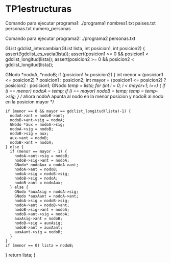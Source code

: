 # TP1estructuras

Comando para ejecutar programa1: 
./programa1 nombres1.txt paises.txt personas.txt numero_personas

Comando para ejecutar programa2:
./programa2 personas.txt


GList gdclist_intercambiar(GList lista, int posicion1, int posicion2) {
  assert(!gdclist_es_vacia(lista));
  assert(posicion1 >= 0 && posicion1 < gdclist_longitud(lista));
  assert(posicion2 >= 0 && posicion2 < gdclist_longitud(lista));

  GNodo *nodoA, *nodoB;
  if (posicion1 != posicion2) {
    int menor = (posicion1 <= posicion2) ? posicion1 : posicion2;
    int mayor = (posicion1 <= posicion2) ? posicion2 : posicion1;
    GNodo *temp = lista;
    for (int i = 0; i < mayor+1; i++) {
      if (i == menor) nodoA = temp;
      if (i == mayor) nodoB = temp;
      temp = temp->sig;
    } /* ahora nodoA apunta al nodo en la menor posicion y nodoB al nodo en la posicion mayor */

    if (menor == 0 && mayor == gdclist_longitud(lista)-1) {
      nodoA->ant = nodoB->ant;
      nodoB->ant->sig = nodoA;
      GNodo *aux = nodoA->sig;
      nodoA->sig = nodoB;
      nodoB->sig = aux;
      aux->ant = nodoB;
      nodoB->ant = nodoA;
    } else { 
      if (menor == mayor - 1) {
        nodoA->ant->sig = nodoB;
        nodoB->sig->ant = nodoA;
        GNodo* nodoAux = nodoA->ant;
        nodoA->ant = nodoB;
        nodoA->sig = nodoB->sig;
        nodoB->sig = nodoA;
        nodoB->ant = nodoAux;
      } else {
        GNodo *auxAsig = nodoA->sig;
        GNodo *auxAant = nodoA->ant;
        nodoA->sig = nodoB->sig;
        nodoA->ant = nodoB->ant;
        nodoB->sig->ant = nodoA;
        nodoB->ant->sig = nodoA;
        auxAsig->ant = nodoB;
        nodoB->sig = auxAsig;
        nodoB->ant = auxAant;
        auxAant->sig = nodoB;
      }
    }
    if (menor == 0) lista = nodoB;
  }
  return lista;
}
